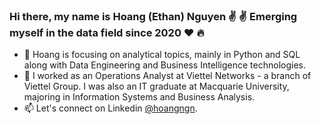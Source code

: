 ### Hi there, my name is Hoang (Ethan) Nguyen :v: :v: Emerging myself in the data field since 2020 :heart: :fire:
- 🌱 Hoang is focusing on analytical topics, mainly in Python and SQL along with Data Engineering and Business Intelligence technologies. 
- 🔭 I worked as an Operations Analyst at Viettel Networks - a branch of Viettel Group. I was also an IT graduate at Macquarie University, majoring in Information Systems and Business Analysis.
- 📫 Let's connect on Linkedin <a href="https://www.linkedin.com/in/ethannguyen-au/">@hoangngn</a>.
